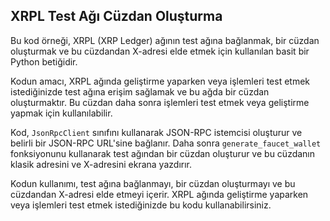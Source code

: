 ## XRPL Test Ağı Cüzdan Oluşturma

Bu kod örneği, XRPL (XRP Ledger) ağının test ağına bağlanmak, bir cüzdan oluşturmak ve bu cüzdandan X-adresi elde etmek için kullanılan basit bir Python betiğidir.

Kodun amacı, XRPL ağında geliştirme yaparken veya işlemleri test etmek istediğinizde test ağına erişim sağlamak ve bu ağda bir cüzdan oluşturmaktır. Bu cüzdan daha sonra işlemleri test etmek veya geliştirme yapmak için kullanılabilir.

Kod, `JsonRpcClient` sınıfını kullanarak JSON-RPC istemcisi oluşturur ve belirli bir JSON-RPC URL'sine bağlanır. Daha sonra `generate_faucet_wallet` fonksiyonunu kullanarak test ağından bir cüzdan oluşturur ve bu cüzdanın klasik adresini ve X-adresini ekrana yazdırır.

Kodun kullanımı, test ağına bağlanmayı, bir cüzdan oluşturmayı ve bu cüzdandan X-adresi elde etmeyi içerir. XRPL ağında geliştirme yaparken veya işlemleri test etmek istediğinizde bu kodu kullanabilirsiniz.


